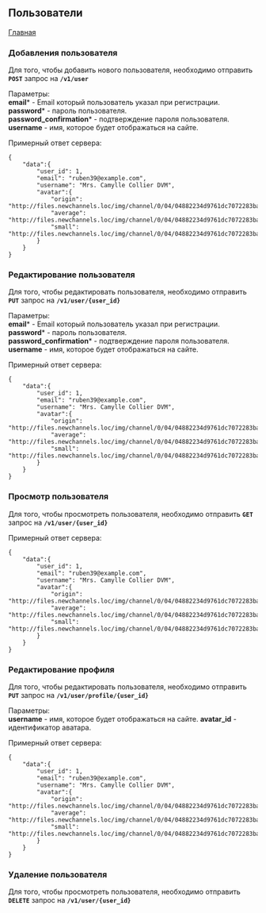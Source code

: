 ## Пользователи

[Главная](main.md) 

### Добавления пользователя

Для того, чтобы добавить нового пользователя, 
необходимо отправить **`POST`** запрос на **`/v1/user`**

Параметры:<br>
**email*** - Email который пользователь указал при регистрации.<br>
**password*** - пароль пользователя.<br>
**password_confirmation*** - подтверждение пароля пользователя.<br>
**username** - имя, которое будет отображаться на сайте.

Примерный ответ сервера:

```
{
    "data":{
        "user_id": 1,
        "email": "ruben39@example.com",
        "username": "Mrs. Camylle Collier DVM",
        "avatar":{
            "origin": "http://files.newchannels.loc/img/channel/0/04/04882234d9761dc7072283ba61e2c29b.jpg",
            "average": "http://files.newchannels.loc/img/channel/0/04/04882234d9761dc7072283ba61e2c29b_400.jpg",
            "small": "http://files.newchannels.loc/img/channel/0/04/04882234d9761dc7072283ba61e2c29b_150.jpg"
        }
    }
}
```

### Редактирование пользователя

Для того, чтобы редактировать пользователя, 
необходимо отправить **`PUT`** запрос на **`/v1/user/{user_id}`**

Параметры:<br>
**email*** - Email который пользователь указал при регистрации.<br>
**password*** - пароль пользователя.<br>
**password_confirmation*** - подтверждение пароля пользователя.<br>
**username** - имя, которое будет отображаться на сайте.

Примерный ответ сервера:

```
{
    "data":{
        "user_id": 1,
        "email": "ruben39@example.com",
        "username": "Mrs. Camylle Collier DVM",
        "avatar":{
            "origin": "http://files.newchannels.loc/img/channel/0/04/04882234d9761dc7072283ba61e2c29b.jpg",
            "average": "http://files.newchannels.loc/img/channel/0/04/04882234d9761dc7072283ba61e2c29b_400.jpg",
            "small": "http://files.newchannels.loc/img/channel/0/04/04882234d9761dc7072283ba61e2c29b_150.jpg"
        }
    }
}
```

### Просмотр пользователя

Для того, чтобы просмотреть пользователя, 
необходимо отправить **`GET`** запрос на **`/v1/user/{user_id}`**

Примерный ответ сервера:

```
{
    "data":{
        "user_id": 1,
        "email": "ruben39@example.com",
        "username": "Mrs. Camylle Collier DVM",
        "avatar":{
            "origin": "http://files.newchannels.loc/img/channel/0/04/04882234d9761dc7072283ba61e2c29b.jpg",
            "average": "http://files.newchannels.loc/img/channel/0/04/04882234d9761dc7072283ba61e2c29b_400.jpg",
            "small": "http://files.newchannels.loc/img/channel/0/04/04882234d9761dc7072283ba61e2c29b_150.jpg"
        }
    }
}
```

### Редактирование профиля

Для того, чтобы редактировать пользователя, 
необходимо отправить **`PUT`** запрос на **`/v1/user/profile/{user_id}`**

Параметры:<br>
**username** - имя, которое будет отображаться на сайте.
**avatar_id** - идентификатор аватара.

Примерный ответ сервера:

```
{
    "data":{
        "user_id": 1,
        "email": "ruben39@example.com",
        "username": "Mrs. Camylle Collier DVM",
        "avatar":{
            "origin": "http://files.newchannels.loc/img/channel/0/04/04882234d9761dc7072283ba61e2c29b.jpg",
            "average": "http://files.newchannels.loc/img/channel/0/04/04882234d9761dc7072283ba61e2c29b_400.jpg",
            "small": "http://files.newchannels.loc/img/channel/0/04/04882234d9761dc7072283ba61e2c29b_150.jpg"
        }
    }
}
```

### Удаление пользователя

Для того, чтобы просмотреть пользователя, 
необходимо отправить **`DELETE`** запрос на **`/v1/user/{user_id}`**
